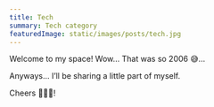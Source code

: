 ```yaml
---
title: Tech
summary: Tech category
featuredImage: static/images/posts/tech.jpg
---
```


<post-image src="/images/posts/lists" alt="Pennants with the claim that everyone can code" title="Photo by Adi Goldstein <@adigold1> on Unsplash.com" width="3907" height="2244"></post-image>

Welcome to my space! Wow… That was so 2006 😅…

Anyways... I’ll be sharing a little part of myself.

Cheers 🍺🍻🍷!
